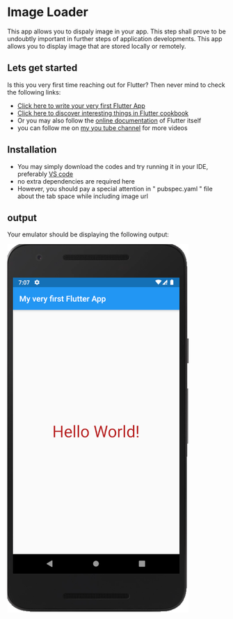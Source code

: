  # Image Loader 

   This app allows you to dispaly image in your app. This step shall prove to be undoubtly important in further steps of application developments. This app allows you to display image that are stored locally or remotely.
 
 ## Lets get started
 Is this you very first time reaching out for Flutter? Then never mind to check the following links:

 - [Click here to write your very first Flutter App](https://flutter.dev/docs/get-started/codelab)
 - [Click here to discover interesting things in Flutter cookbook](https://flutter.dev/docs/cookbook)
 - Or you may also follow the [online documentation](https://flutter.dev/docs) of Flutter itself
 - you can follow me on [my you tube channel](https://www.youtube.com/watch?v=z6RFqhxMdvY) for more videos

## Installation
 
 - You may simply download the codes and try running it in your IDE, preferably [VS code](https://code.visualstudio.com/download) 
 - no extra dependencies are required here
 - However, you should pay a special attention in " pubspec.yaml " file about the tab space while including image url

## output
 Your emulator should be displaying the following output:
 
 ![](https://github.com/srijanabhusal/flutter-hello-world/blob/master/hello_world.PNG)

 
